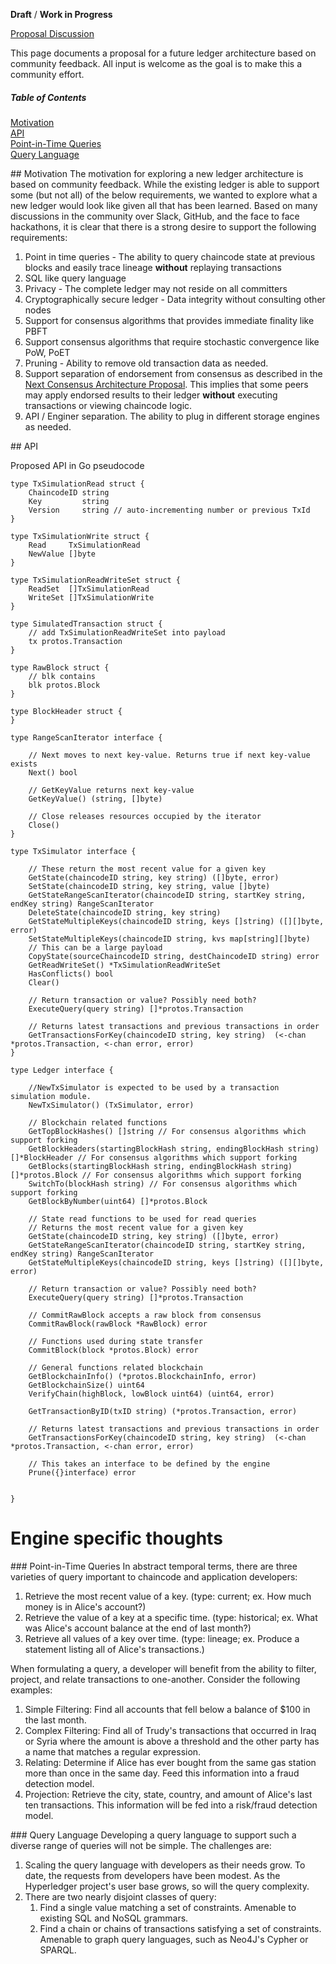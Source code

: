 **Draft** / **Work in Progress**

[Proposal Discussion](https://github.com/hyperledger/fabric/issues/1666)

This page documents a proposal for a future ledger architecture based on community feedback. All input is welcome as the goal is to make this a community effort.

##### Table of Contents  
[Motivation](#motivation)  
[API](#api)  
[Point-in-Time Queries](#pointintime)  
[Query Language](#querylanguage)

<a name="motivation"/>
## Motivation
The motivation for exploring a new ledger architecture is based on community feedback. While the existing ledger is able to support some (but not all) of the below requirements, we wanted to explore what a new ledger would look like given all that has been learned. Based on many discussions in the community over Slack, GitHub, and the face to face hackathons, it is clear that there is a strong desire to support the following requirements:

1. Point in time queries - The ability to query chaincode state at previous blocks and easily trace lineage **without** replaying transactions
2. SQL like query language
3. Privacy - The complete ledger may not reside on all committers
4. Cryptographically secure ledger - Data integrity without consulting other nodes
5. Support for consensus algorithms that provides immediate finality like PBFT
6. Support consensus algorithms that require stochastic convergence like PoW, PoET
7. Pruning - Ability to remove old transaction data as needed.
8. Support separation of endorsement from consensus as described in the [Next Consensus Architecture Proposal](https://github.com/hyperledger/fabric/wiki/Next-Consensus-Architecture-Proposal). This implies that some peers may apply endorsed results to their ledger **without** executing transactions or viewing chaincode logic.
9. API / Enginer separation. The ability to plug in different storage engines as needed.

<a name="api"/>
## API

Proposed API in Go pseudocode

```
type TxSimulationRead struct {
	ChaincodeID string
	Key         string
	Version     string // auto-incrementing number or previous TxId
}

type TxSimulationWrite struct {
	Read     TxSimulationRead
	NewValue []byte
}

type TxSimulationReadWriteSet struct {
	ReadSet  []TxSimulationRead
	WriteSet []TxSimulationWrite
}

type SimulatedTransaction struct {
	// add TxSimulationReadWriteSet into payload
	tx protos.Transaction
}

type RawBlock struct {
	// blk contains
	blk protos.Block
}

type BlockHeader struct {
}

type RangeScanIterator interface {

	// Next moves to next key-value. Returns true if next key-value exists
	Next() bool

	// GetKeyValue returns next key-value
	GetKeyValue() (string, []byte)

	// Close releases resources occupied by the iterator
	Close()
}

type TxSimulator interface {

	// These return the most recent value for a given key
	GetState(chaincodeID string, key string) ([]byte, error)
	SetState(chaincodeID string, key string, value []byte)
	GetStateRangeScanIterator(chaincodeID string, startKey string, endKey string) RangeScanIterator
	DeleteState(chaincodeID string, key string)
	GetStateMultipleKeys(chaincodeID string, keys []string) ([][]byte, error)
	SetStateMultipleKeys(chaincodeID string, kvs map[string][]byte)
	// This can be a large payload
	CopyState(sourceChaincodeID string, destChaincodeID string) error
	GetReadWriteSet() *TxSimulationReadWriteSet
	HasConflicts() bool
	Clear()

	// Return transaction or value? Possibly need both?
	ExecuteQuery(query string) []*protos.Transaction

	// Returns latest transactions and previous transactions in order
	GetTransactionsForKey(chaincodeID string, key string)  (<-chan *protos.Transaction, <-chan error, error)
}

type Ledger interface {

	//NewTxSimulator is expected to be used by a transaction simulation module.
	NewTxSimulator() (TxSimulator, error)

	// Blockchain related functions
	GetTopBlockHashes() []string // For consensus algorithms which support forking
	GetBlockHeaders(startingBlockHash string, endingBlockHash string) []*BlockHeader // For consensus algorithms which support forking
	GetBlocks(startingBlockHash string, endingBlockHash string) []*protos.Block // For consensus algorithms which support forking
	SwitchTo(blockHash string) // For consensus algorithms which support forking
	GetBlockByNumber(uint64) []*protos.Block

	// State read functions to be used for read queries
	// Returns the most recent value for a given key
	GetState(chaincodeID string, key string) ([]byte, error)
	GetStateRangeScanIterator(chaincodeID string, startKey string, endKey string) RangeScanIterator
	GetStateMultipleKeys(chaincodeID string, keys []string) ([][]byte, error)

	// Return transaction or value? Possibly need both?
	ExecuteQuery(query string) []*protos.Transaction

	// CommitRawBlock accepts a raw block from consensus
	CommitRawBlock(rawBlock *RawBlock) error

	// Functions used during state transfer
	CommitBlock(block *protos.Block) error

	// General functions related blockchain
	GetBlockchainInfo() (*protos.BlockchainInfo, error)
	GetBlockchainSize() uint64
	VerifyChain(highBlock, lowBlock uint64) (uint64, error)

	GetTransactionByID(txID string) (*protos.Transaction, error)

	// Returns latest transactions and previous transactions in order
	GetTransactionsForKey(chaincodeID string, key string)  (<-chan *protos.Transaction, <-chan error, error)

	// This takes an interface to be defined by the engine
	Prune({}interface) error


}
```

# Engine specific thoughts

<a name="pointintime"/>
### Point-in-Time Queries
In abstract temporal terms, there are three varieties of query important to chaincode and application developers:

1. Retrieve the most recent value of a key. (type: current; ex. How much money is in Alice's account?)
2. Retrieve the value of a key at a specific time. (type: historical; ex. What was Alice's account balance at the end of last month?)
3. Retrieve all values of a key over time. (type: lineage; ex. Produce a statement listing all of Alice's transactions.)

When formulating a query, a developer will benefit from the ability to filter, project, and relate transactions to one-another. Consider the following examples:

1. Simple Filtering: Find all accounts that fell below a balance of $100 in the last month.
2. Complex Filtering: Find all of Trudy's transactions that occurred in Iraq or Syria where the amount is above a threshold and the other party has a name that matches a regular expression.
3. Relating: Determine if Alice has ever bought from the same gas station more than once in the same day. Feed this information into a fraud detection model.
4. Projection: Retrieve the city, state, country, and amount of Alice's last ten transactions. This information will be fed into a risk/fraud detection model.

<a name="querylanguage"/>
### Query Language
Developing a query language to support such a diverse range of queries will not be simple. The challenges are:

1. Scaling the query language with developers as their needs grow. To date, the requests from developers have been modest. As the Hyperledger project's user base grows, so will the query complexity.
2. There are two nearly disjoint classes of query:
    1. Find a single value matching a set of constraints. Amenable to existing SQL and NoSQL grammars.
    2. Find a chain or chains of transactions satisfying a set of constraints. Amenable to graph query languages, such as Neo4J's Cypher or SPARQL.